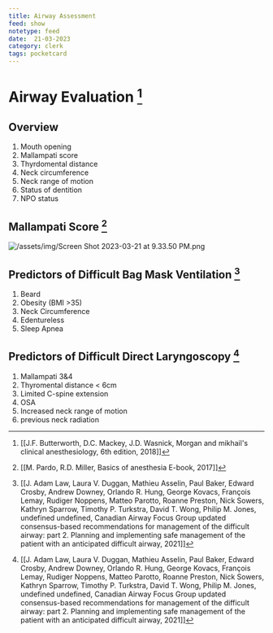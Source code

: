 ```yaml
---
title: Airway Assessment
feed: show
notetype: feed
date:  21-03-2023
category: clerk
tags: pocketcard
---
```

# Airway Evaluation [^2]
## Overview
1. Mouth opening
2. Mallampati score
3. Thyrdomental distance
4. Neck circumference
5. Neck range of motion
6. Status of dentition
7. NPO status
## Mallampati Score [^3]
![/assets/img/Screen Shot 2023-03-21 at 9.33.50 PM.png](/assets/img/Screen%20Shot%202023-03-21%20at%209.33.50%20PM.png)


## Predictors of Difficult Bag Mask Ventilation [^1]
1. Beard
2. Obesity (BMI >35)
3. Neck Circumference
4. Edentureless
5. Sleep Apnea

## Predictors of Difficult Direct Laryngoscopy [^1]
1. Mallampati 3&4
2. Thyromental distance < 6cm
3. Limited C-spine extension
4. OSA
5. Increased neck range of motion
6. previous neck radiation

[^1]:[[J. Adam Law, Laura V. Duggan, Mathieu Asselin, Paul Baker, Edward Crosby, Andrew Downey, Orlando R. Hung, George Kovacs, François Lemay, Rudiger Noppens, Matteo Parotto, Roanne Preston, Nick Sowers, Kathryn Sparrow, Timothy P. Turkstra, David T. Wong, Philip M. Jones, undefined undefined, Canadian Airway Focus Group updated consensus-based recommendations for management of the difficult airway: part 2. Planning and implementing safe management of the patient with an anticipated difficult airway, 2021]]
[^2]: [[J.F. Butterworth, D.C. Mackey, J.D. Wasnick, Morgan and mikhail's clinical anesthesiology, 6th edition, 2018]]
[^3]: [[M. Pardo, R.D. Miller, Basics of anesthesia E-book, 2017]]
[^4]:
